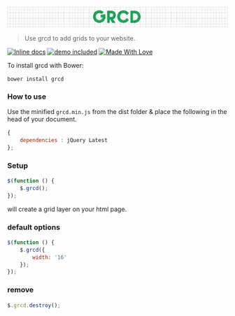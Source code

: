 ![grcd](img/grcd.png)

> Use grcd to add grids to your website.

[![Inline docs](http://inch-ci.org/github/chetanraj/grcd.svg?branch=master)](http://inch-ci.org/github/chetanraj/grcd) 
[![demo included](https://img.shields.io/badge/demo-included-brightgreen.svg)](http://codepen.io/chetanraj/full/yOgGxr/)
[![Made With Love](https://img.shields.io/badge/Made%20With-Love-orange.svg)](https://github.com/chetanraj/grcd)

To install grcd with Bower:

```
bower install grcd
```

### How to use

Use the minified ```grcd.min.js``` from the dist folder & place the following in the head of your document.

```js
{
	dependencies : jQuery Latest
};
```

### Setup

```js
$(function () {
    $.grcd();
});
```

will create a grid layer on your html page.

### default options

```js
$(function () {
    $.grcd({
        width: '16'
    });
});
```

### remove

```js
$.grcd.destroy();
```
